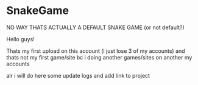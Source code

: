 # SnakeGame
NO WAY THATS ACTUALLY A DEFAULT SNAKE GAME (or not default?)

Hello guys!

Thats my first upload on this account (i just lose 3 of my accounts)
and thats not my first game/site bc i doing another games/sites on another my accounts

alr i will do here some update logs and add link to project
